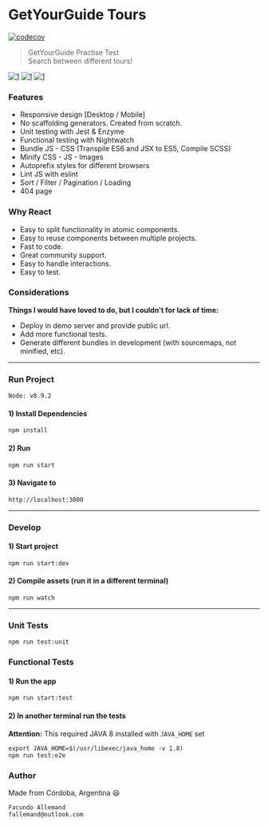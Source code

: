 # GetYourGuide Tours

[![codecov](https://codecov.io/gh/fallemand/gyg-tours-test/branch/master/graph/badge.svg)](https://codecov.io/gh/fallemand/gyg-tours-test)

> GetYourGuide Practise Test  
> Search between different tours!

[![1](https://user-images.githubusercontent.com/16105726/46907145-93a92000-cee4-11e8-9713-99fc90a045eb.png)](https://user-images.githubusercontent.com/16105726/46907158-b1768500-cee4-11e8-8d18-75fba5cca638.png) 
[![1](https://user-images.githubusercontent.com/16105726/46907143-93108980-cee4-11e8-9a71-96bfedfd882e.png)](https://user-images.githubusercontent.com/16105726/46907156-b1768500-cee4-11e8-8df4-e0faf7553da5.png) 
[![1](https://user-images.githubusercontent.com/16105726/46907144-93a92000-cee4-11e8-8f8d-6047206964be.png)](https://user-images.githubusercontent.com/16105726/46907157-b1768500-cee4-11e8-9b76-da2545a0e61b.png)  

### Features
- Responsive design [Desktop / Mobile]
- No scaffolding generators. Created from scratch.
- Unit testing with Jest & Enzyme
- Functional testing with Nightwatch
- Bundle JS - CSS (Transpile ES6 and JSX to ES5, Compile SCSS)
- Minify CSS - JS - Images
- Autoprefix styles for different browsers
- Lint JS with eslint
- Sort / Filter / Pagination / Loading
- 404 page

### Why React
- Easy to split functionality in atomic components.
- Easy to reuse components between multiple projects.
- Fast to code.
- Great community support.
- Easy to handle interactions.
- Easy to test.

### Considerations
**Things I would have loved to do, but I couldn't for lack of time:**  
- Deploy in demo server and provide public url. 
- Add more functional tests.
- Generate different bundles in development (with sourcemaps, not minified, etc).

---
### Run Project
`Node: v8.9.2`  
#### 1) Install Dependencies
```
npm install
```
#### 2) Run
```
npm run start
```
#### 3) Navigate to
```
http://localhost:3000
```
---

### Develop
#### 1) Start project
```
npm run start:dev
```
#### 2) Compile assets (run it in a different terminal)
```
npm run watch
```

---

### Unit Tests
```
npm run test:unit
```

### Functional Tests
#### 1) Run the app
```
npm run start:test
```
#### 2) In another terminal run the tests
**Attention:** This required JAVA 8 installed with `JAVA_HOME` set
```
export JAVA_HOME=$(/usr/libexec/java_home -v 1.8)
npm run test:e2e
```


### Author
Made from Córdoba, Argentina :smiley:  
```
Facundo Allemand  
fallemand@outlook.com
``` 
